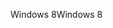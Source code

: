 <span data-ttu-id="ab699-101">Windows 8</span><span class="sxs-lookup"><span data-stu-id="ab699-101">Windows 8</span></span>